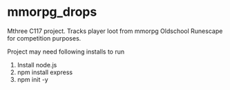 # mmorpg_drops
Mthree C117 project. Tracks player loot from mmorpg Oldschool Runescape for competition purposes.

Project may need following installs to run

1. Install node.js
2. npm install express
3. npm init -y
